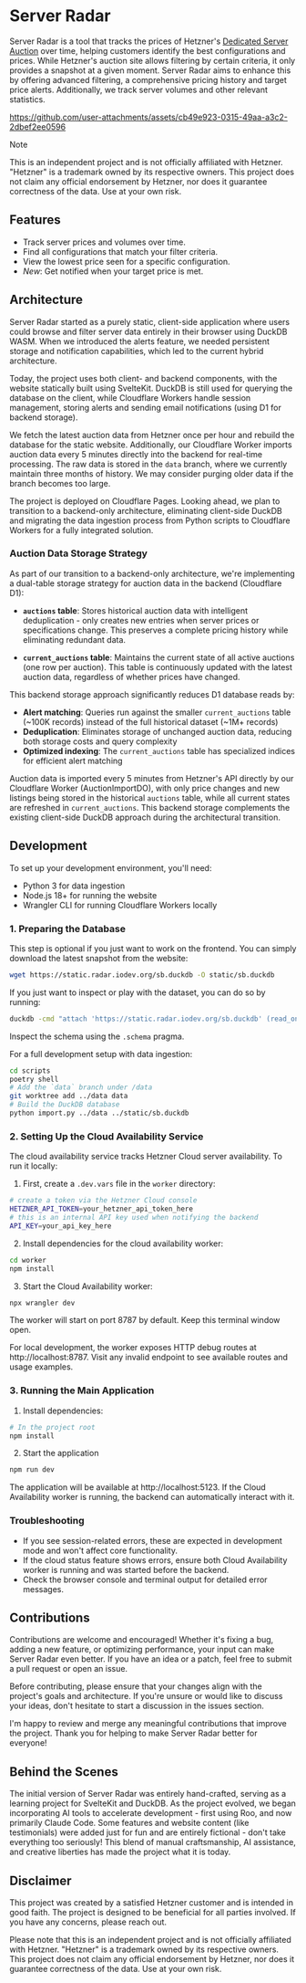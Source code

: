 # Server Radar

Server Radar is a tool that tracks the prices of Hetzner's [Dedicated Server
Auction](https://www.hetzner.com/sb/) over time, helping customers identify the
best configurations and prices. While Hetzner's auction site allows filtering by
certain criteria, it only provides a snapshot at a given moment. Server Radar
aims to enhance this by offering advanced filtering, a comprehensive pricing
history and target price alerts. Additionally, we track server volumes and other
relevant statistics.

https://github.com/user-attachments/assets/cb49e923-0315-49aa-a3c2-2dbef2ee0596

> [!NOTE]
> This is an independent project and is not officially affiliated with Hetzner.
> "Hetzner" is a trademark owned by its respective owners. This project does
> not claim any official endorsement by Hetzner, nor does it guarantee
> correctness of the data. Use at your own risk.

## Features

- Track server prices and volumes over time.
- Find all configurations that match your filter criteria.
- View the lowest price seen for a specific configuration.
- _New_: Get notified when your target price is met.

## Architecture

Server Radar started as a purely static, client-side application where users could
browse and filter server data entirely in their browser using DuckDB WASM. When we
introduced the alerts feature, we needed persistent storage and notification
capabilities, which led to the current hybrid architecture.

Today, the project uses both client- and backend components, with the website
statically built using SvelteKit. DuckDB is still used for querying the database
on the client, while Cloudflare Workers handle session management, storing alerts
and sending email notifications (using D1 for backend storage).

We fetch the latest auction data from Hetzner once per hour and rebuild the
database for the static website. Additionally, our Cloudflare Worker imports
auction data every 5 minutes directly into the backend for real-time processing.
The raw data is stored in the `data` branch, where we currently maintain
three months of history. We may consider purging older data if the branch
becomes too large.

The project is deployed on Cloudflare Pages. Looking ahead, we plan to transition
to a backend-only architecture, eliminating client-side DuckDB and migrating the
data ingestion process from Python scripts to Cloudflare Workers for a fully
integrated solution.

### Auction Data Storage Strategy

As part of our transition to a backend-only architecture, we're implementing a dual-table storage strategy for auction data in the backend (Cloudflare D1):

- **`auctions` table**: Stores historical auction data with intelligent deduplication - only creates new entries when server prices or specifications change. This preserves a complete pricing history while eliminating redundant data.

- **`current_auctions` table**: Maintains the current state of all active auctions (one row per auction). This table is continuously updated with the latest auction data, regardless of whether prices have changed.

This backend storage approach significantly reduces D1 database reads by:
- **Alert matching**: Queries run against the smaller `current_auctions` table (~100K records) instead of the full historical dataset (~1M+ records)
- **Deduplication**: Eliminates storage of unchanged auction data, reducing both storage costs and query complexity
- **Optimized indexing**: The `current_auctions` table has specialized indices for efficient alert matching

Auction data is imported every 5 minutes from Hetzner's API directly by our Cloudflare Worker (AuctionImportDO), with only price changes and new listings being stored in the historical `auctions` table, while all current states are refreshed in `current_auctions`. This backend storage complements the existing client-side DuckDB approach during the architectural transition.

## Development

To set up your development environment, you'll need:
- Python 3 for data ingestion
- Node.js 18+ for running the website
- Wrangler CLI for running Cloudflare Workers locally

### 1. Preparing the Database

This step is optional if you just want to work on the frontend. You can simply
download the latest snapshot from the website:

```sh
wget https://static.radar.iodev.org/sb.duckdb -O static/sb.duckdb
```

If you just want to inspect or play with the dataset, you can do so by running:

```sh
duckdb -cmd "attach 'https://static.radar.iodev.org/sb.duckdb' (read_only); use sb;"
```

Inspect the schema using the `.schema` pragma.

For a full development setup with data ingestion:

```sh
cd scripts
poetry shell
# Add the `data` branch under /data
git worktree add ../data data
# Build the DuckDB database
python import.py ../data ../static/sb.duckdb
```

### 2. Setting Up the Cloud Availability Service

The cloud availability service tracks Hetzner Cloud server availability. To run it locally:

1. First, create a `.dev.vars` file in the `worker` directory:

```sh
# create a token via the Hetzner Cloud console
HETZNER_API_TOKEN=your_hetzner_api_token_here
# this is an internal API key used when notifying the backend
API_KEY=your_api_key_here
```

2. Install dependencies for the cloud availability worker:

```sh
cd worker
npm install
```

3. Start the Cloud Availability worker:

```sh
npx wrangler dev
```

The worker will start on port 8787 by default. Keep this terminal window open.

For local development, the worker exposes HTTP debug routes at http://localhost:8787. Visit any invalid endpoint to see available routes and usage examples.

### 3. Running the Main Application

1. Install dependencies:

```sh
# In the project root
npm install
```

2. Start the application

```sh
npm run dev
```

The application will be available at http://localhost:5123. If the Cloud Availability worker is running, the backend can automatically interact with it.

### Troubleshooting

- If you see session-related errors, these are expected in development mode and won't affect core functionality.
- If the cloud status feature shows errors, ensure both Cloud Availability worker is running and was started before the backend.
- Check the browser console and terminal output for detailed error messages.

## Contributions

Contributions are welcome and encouraged! Whether it's fixing a bug, adding a
new feature, or optimizing performance, your input can make Server Radar even
better. If you have an idea or a patch, feel free to submit a pull request or
open an issue.

Before contributing, please ensure that your changes align with the project's
goals and architecture. If you're unsure or would like to discuss your ideas,
don't hesitate to start a discussion in the issues section.

I'm happy to review and merge any meaningful contributions that improve the
project. Thank you for helping to make Server Radar better for everyone!

## Behind the Scenes

The initial version of Server Radar was entirely hand-crafted, serving as a learning
project for SvelteKit and DuckDB. As the project evolved, we began incorporating
AI tools to accelerate development - first using Roo, and now primarily Claude Code.
Some features and website content (like testimonials) were added just for fun and are
entirely fictional - don't take everything too seriously! This blend of manual
craftsmanship, AI assistance, and creative liberties has made the project what it is today.

## Disclaimer

This project was created by a satisfied Hetzner customer and is intended in good
faith. The project is designed to be beneficial for all parties involved. If you
have any concerns, please reach out.

Please note that this is an independent project and is not officially affiliated
with Hetzner. "Hetzner" is a trademark owned by its respective owners. This
project does not claim any official endorsement by Hetzner, nor does it
guarantee correctness of the data. Use at your own risk.
